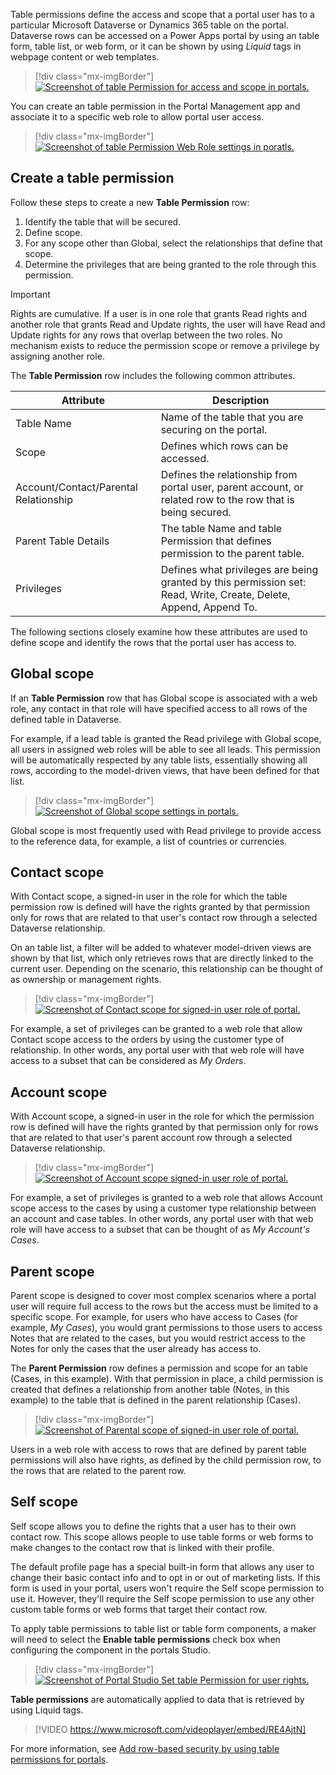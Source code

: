 Table permissions define the access and scope that a portal user has to a particular Microsoft Dataverse or Dynamics 365 table on the portal. Dataverse rows can be accessed on a Power Apps portal by using an table form, table list, or web form, or it can be shown by using *Liquid* tags in webpage content or web templates.

> [!div class="mx-imgBorder"]
> [![Screenshot of table Permission for access and scope in portals.](../media/entity-permission.png)](../media/entity-permission.png#lightbox)

You can create an table permission in the Portal Management app and associate it to a specific web role to allow portal user access.

> [!div class="mx-imgBorder"]
> [![Screenshot of table Permission Web Role settings in poratls.](../media/web-role-entity-lists.png)](../media/web-role-entity-lists.png#lightbox)

## Create a table permission

Follow these steps to create a new **Table Permission** row:

1. Identify the table that will be secured.
1. Define scope.
1. For any scope other than Global, select the relationships that define that scope.
1. Determine the privileges that are being granted to the role through this permission.

> [!IMPORTANT]
> Rights are cumulative. If a user is in one role that grants Read rights and another role that grants Read and Update rights, the user will have Read and Update rights for any rows that overlap between the two roles. No mechanism exists to reduce the permission scope or remove a privilege by assigning another role.

The **Table Permission** row includes the following common attributes.

| Attribute                             | Description                                                  |
| ------------------------------------ | ------------------------------------------------------------ |
| Table Name                           | Name of the table that you are securing on the portal.       |
| Scope                                 | Defines which rows can be accessed.                        |
| Account/Contact/Parental Relationship | Defines the relationship from portal user, parent account, or related row to the row that is being secured. |
| Parent Table Details                 | The table Name and table Permission that defines permission to the parent table. |
| Privileges                            | Defines what privileges are being granted by this permission set: Read, Write, Create, Delete, Append, Append To. |

The following sections closely examine how these attributes are used to define scope and identify the rows that the portal user has access to.

## Global scope

If an **Table Permission** row that has Global scope is associated with a web role, any contact in that role will have specified access to all rows of the defined table in Dataverse.

For example, if a lead table is granted the Read privilege with Global scope, all users in assigned web roles will be able to see all leads. This permission will be automatically respected by any table lists, essentially showing all rows, according to the model-driven views, that have been defined for that list.

> [!div class="mx-imgBorder"]
> [![Screenshot of Global scope settings in portals.](../media/global-scope.png)](../media/global-scope.png#lightbox)

Global scope is most frequently used with Read privilege to provide access to the reference data, for example, a list of countries or currencies.

## Contact scope

With Contact scope, a signed-in user in the role for which the table permission row is defined will have the rights granted by that permission only for rows that are related to that user's contact row through a selected Dataverse relationship.

On an table list, a filter will be added to whatever model-driven views are shown by that list, which only retrieves rows that are directly linked to the current user. Depending on the scenario, this relationship can be thought of as ownership or management rights.

> [!div class="mx-imgBorder"]
> [![Screenshot of Contact scope for signed-in user role of portal.](../media/contact-scope.png)](../media/contact-scope.png#lightbox)

For example, a set of privileges can be granted to a web role that allow Contact scope access to the orders by using the customer type of relationship. In other words, any portal user with that web role will have access to a subset that can be considered as *My Orders*.

## Account scope

With Account scope, a signed-in user in the role for which the permission row is defined will have the rights granted by that permission only for rows that are related to that user's parent account row through a selected Dataverse relationship.

> [!div class="mx-imgBorder"]
> [![Screenshot of Account scope signed-in user role of portal.](../media/account-scope.png)](../media/account-scope.png#lightbox)

For example, a set of privileges is granted to a web role that allows Account scope access to the cases by using a customer type relationship between an account and case tables. In other words, any portal user with that web role will have access to a subset that can be thought of as *My Account's Cases*. 

## Parent scope

Parent scope is designed to cover most complex scenarios where a portal user will require full access to the rows but the access must be limited to a specific scope. For example, for users who have access to Cases (for example, *My Cases*), you would grant permissions to those users to access Notes that are related to the cases, but you would restrict access to the Notes for only the cases that the user already has access to.

The **Parent Permission** row defines a permission and scope for an table (Cases, in this example). With that permission in place, a child permission is created that defines a relationship from another table (Notes, in this example) to the table that is defined in the parent relationship (Cases).

> [!div class="mx-imgBorder"]
> [![Screenshot of Parental scope of signed-in user role of portal.](../media/parental-scope.png)](../media/parental-scope.png#lightbox)

Users in a web role with access to rows that are defined by parent table permissions will also have rights, as defined by the child permission row, to the rows that are related to the parent row.

## Self scope

Self scope allows you to define the rights that a user has to their own contact row. This scope allows people to use table forms or web forms to make changes to the contact row that is linked with their profile.

The default profile page has a special built-in form that allows any user to change their basic contact info and to opt in or out of marketing lists. If this form is used in your portal, users won't require the Self scope permission to use it. However, they'll require the Self scope permission to use any other custom table forms or web forms that target their contact row.

To apply table permissions to table list or table form components, a maker will need to select the **Enable table permissions** check box when configuring the component in the portals Studio.

> [!div class="mx-imgBorder"]
> [![Screenshot of Portal Studio Set table Permission for user rights.](../media/portal-studio-entity-permission.png)](../media/portal-studio-entity-permission.png#lightbox)

**Table permissions** are automatically applied to data that is retrieved by using Liquid tags.

<!--VIDEO tablePermissions.mp4-->
> [!VIDEO https://www.microsoft.com/videoplayer/embed/RE4AjtN]

For more information, see [Add row-based security by using table permissions for portals](https://docs.microsoft.com/powerapps/maker/portals/configure/assign-entity-permissions/?azure-portal=true).

